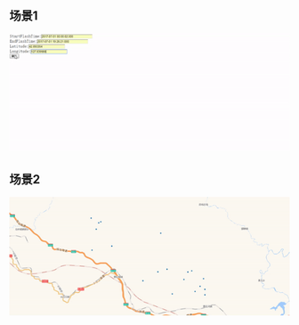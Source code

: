 场景1
---------------------

![海量数据点分批显示](images/data1.gif)


场景2
------------------------

![](images/data2.gif)